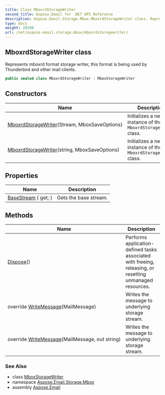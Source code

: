 ```yaml
---
title: Class MboxrdStorageWriter
second_title: Aspose.Email for .NET API Reference
description: Aspose.Email.Storage.Mbox.MboxrdStorageWriter class. Represents mboxrd format storage writer this format is being used by Thunderbird and other mail clients
type: docs
weight: 20290
url: /net/aspose.email.storage.mbox/mboxrdstoragewriter/
---
```

## MboxrdStorageWriter class

Represents mboxrd format storage writer, this format is being used by Thunderbird and other mail clients.

```csharp
public sealed class MboxrdStorageWriter : MboxStorageWriter
```

## Constructors

| Name | Description |
| --- | --- |
| [MboxrdStorageWriter](mboxrdstoragewriter/#constructor)(Stream, MboxSaveOptions) | Initializes a new instance of the `MboxrdStorageWriter` class. |
| [MboxrdStorageWriter](mboxrdstoragewriter/#constructor_2)(string, MboxSaveOptions) | Initializes a new instance of the `MboxrdStorageWriter` class. |

## Properties

| Name | Description |
| --- | --- |
| [BaseStream](../../aspose.email.storage.mbox/mboxstoragewriter/basestream/) { get; } | Gets the base stream. |

## Methods

| Name | Description |
| --- | --- |
| [Dispose](../../aspose.email.storage.mbox/mboxstoragewriter/dispose/)() | Performs application-defined tasks associated with freeing, releasing, or resetting unmanaged resources. |
| override [WriteMessage](../../aspose.email.storage.mbox/mboxrdstoragewriter/writemessage/#writemessage)(MailMessage) | Writes the message to underlying storage stream. |
| override [WriteMessage](../../aspose.email.storage.mbox/mboxrdstoragewriter/writemessage/#writemessage_1)(MailMessage, out string) | Writes the message to underlying storage stream. |

### See Also

* class [MboxStorageWriter](../mboxstoragewriter/)
* namespace [Aspose.Email.Storage.Mbox](../../aspose.email.storage.mbox/)
* assembly [Aspose.Email](../../)


